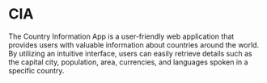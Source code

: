 # CIA
The Country Information App is a user-friendly web application that provides users with valuable information about countries around the world. By utilizing an intuitive interface, users can easily retrieve details such as the capital city, population, area, currencies, and languages spoken in a specific country.
